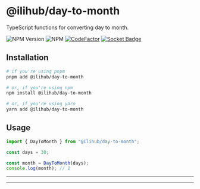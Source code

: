 # @ilihub/day-to-month

TypeScript functions for converting day to month.

![NPM Version](https://img.shields.io/npm/v/%40ilihub%2Fday-to-month?color=33cd56&logo=npm)
![NPM](https://img.shields.io/npm/l/%40ilihub%2Fday-to-month)
[![CodeFactor](https://www.codefactor.io/repository/github/ilihub/npm/badge)](https://www.codefactor.io/repository/github/ilihub/npm)
[![Socket Badge](https://socket.dev/api/badge/npm/package/@ilihub/day-to-month)](https://socket.dev/npm/package/@ilihub/day-to-month)

## Installation

```bash
# if you're using pnpm
pnpm add @ilihub/day-to-month

# or, if you're using npm
npm install @ilihub/day-to-month

# or, if you're using yarn
yarn add @ilihub/day-to-month
```

## Usage

```javascript
import { DayToMonth } from "@ilihub/day-to-month";

const days = 30;

const month = DayToMonth(days);
console.log(month); // 1
```

---

<!-- sponsors_and_backers_section_start -->

<!-- sponsors_and_backers_section_end -->

---
